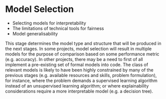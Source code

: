 # Model Selection

- Selecting models for interpretability
- The limitations of technical tools for fairness
- Model generalisability

This stage determines the model type and structure that will be produced in the next stages. In some projects, model selection will result in multiple models for the purpose of comparison based on some performance metric (e.g. accuracy). In other projects, there may be a need to first of all implement a pre-existing set of formal models into code. The class of relevant models is likely to have been highly constrained by many of the previous stages (e.g. available resources and skills, problem formulation), for instance, where the problem demands a supervised learning algorithm instead of an unsupervised learning algorithm; or where explainability considerations require a more interpretable model (e.g. a decision tree).
